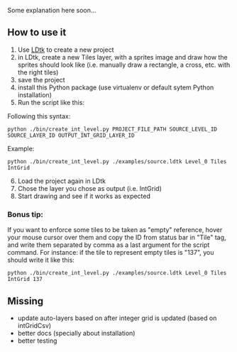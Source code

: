Some explanation here soon...

## How to use it

1. Use [LDtk](https://ldtk.io/) to create a new project
2. in LDtk, create a new Tiles layer, with a sprites image and draw how the sprites should look like (i.e. manually draw a rectangle, a cross, etc. with the right tiles)
3. save the project
4. install this Python package (use virtualenv or default sytem Python installation)
5. Run the script like this:

Following this syntax:

```
python ./bin/create_int_level.py PROJECT_FILE_PATH SOURCE_LEVEL_ID SOURCE_LAYER_ID OUTPUT_INT_GRID_LAYER_ID
```

Example:

```
python ./bin/create_int_level.py ./examples/source.ldtk Level_0 Tiles IntGrid
```

6. Load the project again in LDtk
7. Chose the layer you chose as output (i.e. IntGrid)
8. Start drawing and see if it works as expected

### Bonus tip:

If you want to enforce some tiles to be taken as "empty" reference, hover your mouse cursor over them and copy the ID from status bar in "Tile" tag, and write them separated by comma as a last argument for the script command. For instance: if the tile to represent empty tiles is "137", you should write it like this:

```
python ./bin/create_int_level.py ./examples/source.ldtk Level_0 Tiles IntGrid 137
```

## Missing

* update auto-layers based on  after integer grid is updated (based on intGridCsv)
* better docs (specially about installation)
* better testing
